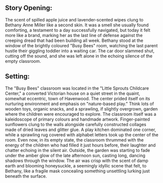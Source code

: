## Story Opening:

The scent of spilled apple juice and lavender-scented wipes clung to Bethany Anne Miller like a second skin. It was a smell she usually found comforting, a testament to a day successfully navigated, but today it felt more like a brand, marking her as the last line of defense against the creeping dread that had been building all week. Bethany stood at the window of the brightly coloured "Busy Bees" room, watching the last parent hustle their giggling toddler into a waiting car. The car door slammed shut, cutting off the sound, and she was left alone in the echoing silence of the empty classroom.

## Setting:

The "Busy Bees" classroom was located in the "Little Sprouts Childcare Center," a converted Victorian house on a quiet street in the quaint, somewhat eccentric, town of Havenwood. The center prided itself on its nurturing environment and emphasis on "nature-based play." Think lots of wooden toys, organic snacks, and a sprawling, if slightly overgrown, garden where the children were encouraged to explore. The classroom itself was a kaleidoscope of primary colours and handmade artwork. Finger-painted sunflowers clung to the walls alongside carefully constructed collages made of dried leaves and glitter glue. A play kitchen dominated one corner, while a sprawling rug covered with alphabet letters took up the center of the room. Even now, in its empty state, the classroom thrummed with the energy of the children who had filled it just hours before, their laughter and chatter echoing in the silent air. Outside, the garden was starting to fade under the amber glow of the late afternoon sun, casting long, dancing shadows through the window. The air was crisp with the scent of damp earth and blooming honeysuckle, a seemingly idyllic scene that felt, to Bethany, like a fragile mask concealing something unsettling lurking just beneath the surface.
